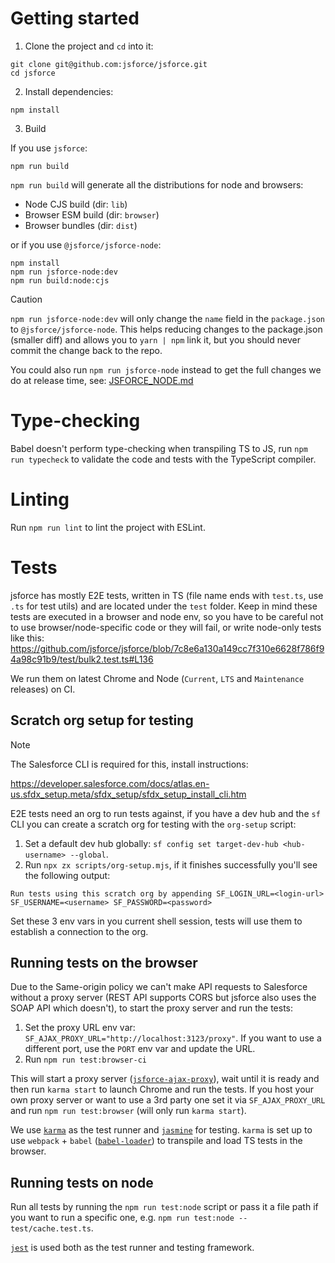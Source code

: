 # Getting started

1. Clone the project and `cd` into it:
```
git clone git@github.com:jsforce/jsforce.git
cd jsforce
```

2. Install dependencies:
```
npm install
```

3. Build

If you use `jsforce`:

```
npm run build
```

`npm run build` will generate all the distributions for node and browsers:
* Node CJS build (dir: `lib`)
* Browser ESM build (dir: `browser`)
* Browser bundles (dir: `dist`)


or if you use `@jsforce/jsforce-node`:

```
npm install
npm run jsforce-node:dev
npm run build:node:cjs
```

> [!CAUTION]
`npm run jsforce-node:dev` will only change the `name` field in the `package.json` to `@jsforce/jsforce-node`.
This helps reducing changes to the package.json (smaller diff) and allows you to `yarn | npm` link it, but you should never commit the change back to the repo.

You could also run `npm run jsforce-node` instead to get the full changes we do at release time, see: [JSFORCE_NODE.md](./JSFORCE-NODE.md#how-does-it-work)


# Type-checking

Babel doesn't perform type-checking when transpiling TS to JS, run `npm run typecheck` to validate the code and tests with the TypeScript compiler. 

# Linting
Run `npm run lint` to lint the project with ESLint.

# Tests
jsforce has mostly E2E tests, written in TS (file name ends with `test.ts`, use `.ts` for test utils) and are located under the `test` folder.
Keep in mind these tests are executed in a browser and node env, so you have to be careful not to use browser/node-specific code or they will fail, or write node-only tests like this:
https://github.com/jsforce/jsforce/blob/7c8e6a130a149cc7f310e6628f786f94a98c91b9/test/bulk2.test.ts#L136

We run them on latest Chrome and Node (`Current`, `LTS` and `Maintenance` releases) on CI.

## Scratch org setup for testing

> [!NOTE] 
> The Salesforce CLI is required for this, install instructions:
>
> https://developer.salesforce.com/docs/atlas.en-us.sfdx_setup.meta/sfdx_setup/sfdx_setup_install_cli.htm

E2E tests need an org to run tests against, if you have a dev hub and the `sf` CLI you can create a scratch org for testing with the `org-setup` script:

1) Set a default dev hub globally: `sf config set target-dev-hub <hub-username> --global`.
2) Run `npx zx scripts/org-setup.mjs`, if it finishes successfully you'll see the following output:
```
Run tests using this scratch org by appending SF_LOGIN_URL=<login-url> SF_USERNAME=<username> SF_PASSWORD=<password>
```

Set these 3 env vars in you current shell session, tests will use them to establish a connection to the org.

## Running tests on the browser
Due to the Same-origin policy we can't make API requests to Salesforce without a proxy server (REST API supports CORS but jsforce also uses the SOAP API which doesn't), to start the proxy server and run the tests:

1) Set the proxy URL env var: `SF_AJAX_PROXY_URL="http://localhost:3123/proxy"`. If you want to use a different port, use the `PORT` env var and update the URL.
2) Run `npm run test:browser-ci`

This will start a proxy server ([`jsforce-ajax-proxy`](https://github.com/jsforce/jsforce-ajax-proxy)), wait until it is ready and then run `karma start` to launch Chrome and run the tests.
If you host your own proxy server or want to use a 3rd party one set it via `SF_AJAX_PROXY_URL` and run `npm run test:browser` (will only run `karma start`). 

We use [`karma`](https://karma-runner.github.io/latest/index.html) as the test runner and [`jasmine`](https://github.com/jasmine/jasmine/) for testing.
`karma` is set up to use `webpack` + `babel` ([`babel-loader`](https://github.com/babel/babel-loader)) to transpile and load TS tests in the browser.

## Running tests on node
Run all tests by running the `npm run test:node` script or pass it a file path if you want to run a specific one, e.g. `npm run test:node -- test/cache.test.ts`.

[`jest`](https://jestjs.io/) is used both as the test runner and testing framework.
